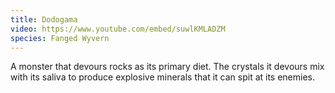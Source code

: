 ```yaml
---
title: Dodogama
video: https://www.youtube.com/embed/suwlKMLADZM
species: Fanged Wyvern
---
```


A monster that devours rocks as its primary diet.
The crystals it devours mix with its saliva to produce explosive minerals that it can spit at its enemies.
